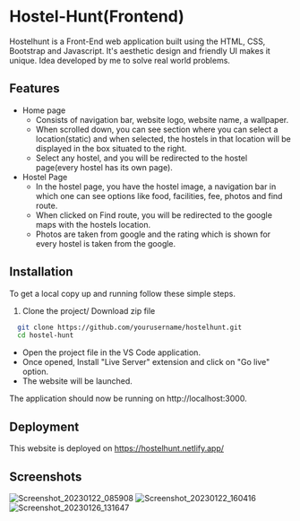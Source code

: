 
# Hostel-Hunt(Frontend)

Hostelhunt is a Front-End web application built using the HTML, CSS, Bootstrap and Javascript. It's aesthetic design and friendly UI makes it unique. 
Idea developed by me to solve real world problems.


## Features

- Home page 
  - Consists of navigation bar, website logo, website name, a wallpaper.
  - When scrolled down, you can see section where you can select a location(static) and when selected, the hostels in that location will be displayed in the box situated to the right.
  - Select any hostel, and you will be redirected to the hostel page(every hostel has its own page). 
- Hostel Page
  - In the hostel page, you have the hostel image, a navigation bar in which one can see options like food, facilities, fee, photos and find route.
  - When clicked on Find route, you will be redirected to the google maps with the hostels location.
  - Photos are taken from google and the rating which is shown for every hostel is taken from the google.


## Installation

To get a local copy up and running follow these simple steps.


1. Clone the project/ Download zip file
```bash
  git clone https://github.com/yourusername/hostelhunt.git
  cd hostel-hunt
```
 - Open the project file in the VS Code application.
 - Once opened, Install "Live Server" extension and click on "Go live" option.
  - The website will be launched.



The application should now be running on http://localhost:3000.


    
## Deployment

This website is deployed on
https://hostelhunt.netlify.app/
## Screenshots
![Screenshot_20230122_085908](https://github.com/user-attachments/assets/efdc7b7e-b279-4e78-9b12-f4194565cdf9)
![Screenshot_20230122_160416](https://github.com/user-attachments/assets/cceb7a21-4349-40ac-855f-a8af78521daf)
![Screenshot_20230126_131647](https://github.com/user-attachments/assets/529cd165-73be-4c88-abca-4bea6c992d81)





